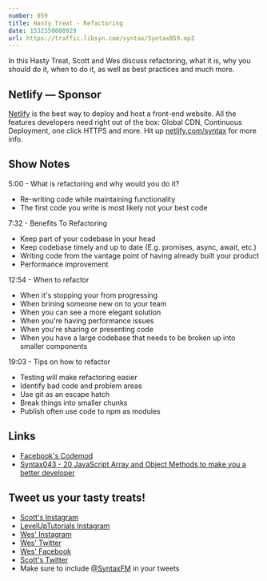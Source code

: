 ```yaml
---
number: 059
title: Hasty Treat - Refactoring
date: 1532350800929
url: https://traffic.libsyn.com/syntax/Syntax059.mp3
---
```


In this Hasty Treat, Scott and Wes discuss refactoring, what it is, why you should do it, when to do it, as well as best practices and much more.

## Netlify — Sponsor

[Netlify](https://netlify.com/syntax) is the best way to deploy and host a front-end website. All the features developers need right out of the box: Global CDN, Continuous Deployment, one click HTTPS and more. Hit up [netlify.com/syntax](https://netlify.com/syntax) for more info.

## Show Notes

5:00 - What is refactoring and why would you do it?

- Re-writing code while maintaining functionality
- The first code you write is most likely not your best code

7:32 - Benefits To Refactoring

- Keep part of your codebase in your head
- Keep codebase timely and up to date (E.g. promises, async, await, etc.)
- Writing code from the vantage point of having already built your product
- Performance improvement

12:54 - When to refactor

- When it's stopping your from progressing
- When brining someone new on to your team
- When you can see a more elegant solution
- When you're having performance issues
- When you're sharing or presenting code
- When you have a large codebase that needs to be broken up into smaller components

19:03 - Tips on how to refactor

- Testing will make refactoring easier
- Identify bad code and problem areas
- Use git as an escape hatch
- Break things into smaller chunks
- Publish often use code to npm as modules

## Links

- [Facebook's Codemod](https://github.com/facebook/codemod)
- [Syntax043 - 20 JavaScript Array and Object Methods to make you a better developer](https://syntax.fm/show/043/20-javascript-array-and-object-methods-to-make-you-a-better-developer)

## Tweet us your tasty treats!

- [Scott's Instagram](https://www.instagram.com/stolinski/)
- [LevelUpTutorials Instagram](https://www.instagram.com/LevelUpTutorials/)
- [Wes' Instagram](https://www.instagram.com/wesbos/)
- [Wes' Twitter](https://twitter.com/wesbos)
- [Wes' Facebook](https://www.facebook.com/wesbos.developer)
- [Scott's Twitter](https://twitter.com/stolinski)
- Make sure to include [@SyntaxFM](https://twitter.com/SyntaxFM) in your tweets
